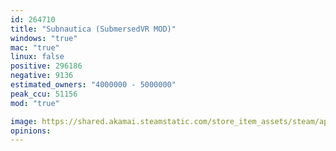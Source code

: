 ```yaml
---
id: 264710
title: "Subnautica (SubmersedVR MOD)"
windows: "true"
mac: "true"
linux: false
positive: 296186
negative: 9136
estimated_owners: "4000000 - 5000000"
peak_ccu: 51156
mod: "true"

image: https://shared.akamai.steamstatic.com/store_item_assets/steam/apps/264710/header.jpg?t=1736170983
opinions:
---
```

